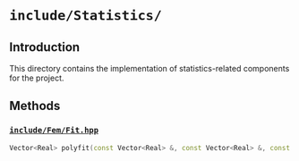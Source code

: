 # `include/Statistics/`

## Introduction

This directory contains the implementation of statistics-related components for the project.

## Methods

### [`include/Fem/Fit.hpp`](./Fit.hpp)

```cpp
Vector<Real> polyfit(const Vector<Real> &, const Vector<Real> &, const std::size_t &);
```